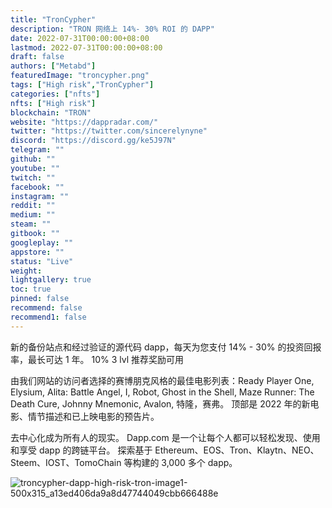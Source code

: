 ```yaml
---
title: "TronCypher"
description: "TRON 网络上 14%- 30% ROI 的 DAPP"
date: 2022-07-31T00:00:00+08:00
lastmod: 2022-07-31T00:00:00+08:00
draft: false
authors: ["Metabd"]
featuredImage: "troncypher.png"
tags: ["High risk","TronCypher"]
categories: ["nfts"]
nfts: ["High risk"]
blockchain: "TRON"
website: "https://dappradar.com/"
twitter: "https://twitter.com/sincerelynyne"
discord: "https://discord.gg/ke5J97N"
telegram: ""
github: ""
youtube: ""
twitch: ""
facebook: ""
instagram: ""
reddit: ""
medium: ""
steam: ""
gitbook: ""
googleplay: ""
appstore: ""
status: "Live"
weight: 
lightgallery: true
toc: true
pinned: false
recommend: false
recommend1: false
---
```

新的备份站点和经过验证的源代码 dapp，每天为您支付 14% - 30% 的投资回报率，最长可达 1 年。 10% 3 lvl 推荐奖励可用

由我们网站的访问者选择的赛博朋克风格的最佳电影列表：Ready Player One, Elysium, Alita: Battle Angel, I, Robot, Ghost in the Shell, Maze Runner: The Death Cure, Johnny Mnemonic, Avalon, 特隆，赛弗。
顶部是 2022 年的新电影、情节描述和已上映电影的预告片。

去中心化成为所有人的现实。
Dapp.com 是一个让每个人都可以轻松发现、使用和享受 dapp 的跨链平台。 探索基于 Ethereum、EOS、Tron、Klaytn、NEO、Steem、IOST、TomoChain 等构建的 3,000 多个 dapp。

![troncypher-dapp-high-risk-tron-image1-500x315_a13ed406da9a8d47744049cbb666488e](\troncypher-dapp-high-risk-tron-image1-500x315_a13ed406da9a8d47744049cbb666488e.png)



